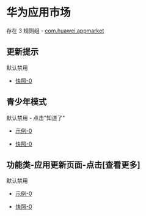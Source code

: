# 华为应用市场

存在 3 规则组 - [com.huawei.appmarket](/src/apps/com.huawei.appmarket.ts)

## 更新提示

默认禁用

- [快照-0](https://i.gkd.li/i/13228520)

## 青少年模式

默认禁用 - 点击"知道了"

- [示例-0](https://m.gkd.li/57941037/461e8848-e8ed-4daf-b5f4-4b1aaa72e9a8)

- [快照-0](https://i.gkd.li/i/14219285)

## 功能类-应用更新页面-点击[查看更多]

默认禁用

- [示例-0](https://m.gkd.li/57941037/e2283b1d-3041-49c5-aca2-7c165c83ce37)

- [快照-0](https://i.gkd.li/i/14738587)
